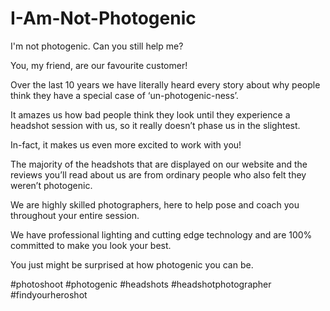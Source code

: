# I-Am-Not-Photogenic

I'm not photogenic. Can you still help me?

You, my friend, are our favourite customer!

Over the last 10 years we have literally heard every story about why people think they have a special case of ‘un-photogenic-ness’.

It amazes us how bad people think they look until they experience a headshot session with us, so it really doesn’t phase us in the slightest.

In-fact, it makes us even more excited to work with you!

The majority of the headshots that are displayed on our website and the reviews you’ll read about us are from ordinary people who also felt they weren’t photogenic.

We are highly skilled photographers, here to help pose and coach you throughout your entire session.

We have professional lighting and cutting edge technology and are 100% committed to make you look your best.

You just might be surprised at how photogenic you can be.

#photoshoot #photogenic #headshots #headshotphotographer #findyourheroshot
